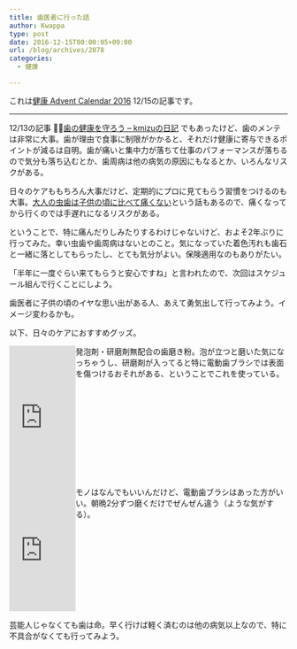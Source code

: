 ```yaml
---
title: 歯医者に行った話
author: Kwappa
type: post
date: 2016-12-15T00:00:05+09:00
url: /blog/archives/2078
categories:
  - 健康

---
```

これは<a href="http://www.adventar.org/calendars/1822" target="_blank" rel="noopener noreferrer">健康 Advent Calendar 2016</a> 12/15の記事です。

* * *

12/13の記事 <a href="http://kmizu.hatenablog.com/entry/2016/12/13/063721" target="_blank" rel="noopener noreferrer">歯の健康を守ろう &#8211; kmizuの日記</a> でもあったけど、歯のメンテは非常に大事。歯が理由で食事に制限がかかると、それだけ健康に寄与できるポイントが減るは自明。歯が痛いと集中力が落ちて仕事のパフォーマンスが落ちるので気分も落ち込むとか、歯周病は他の病気の原因にもなるとか、いろんなリスクがある。
  
日々のケアももちろん大事だけど、定期的にプロに見てもらう習慣をつけるのも大事。<a href="http://trendnews1.com/tameshite/12449/" target="_blank" rel="noopener noreferrer">大人の虫歯は子供の頃に比べて痛くない</a>という話もあるので、痛くなってから行くのでは手遅れになるリスクがある。
  
ということで、特に痛んだりしみたりするわけじゃないけど、およそ2年ぶりに行ってみた。幸い虫歯や歯周病はないとのこと。気になっていた着色汚れも歯石と一緒に落としてもらったし、とても気分がよい。保険適用なのもありがたい。
  
「半年に一度ぐらい来てもらうと安心ですね」と言われたので、次回はスケジュール組んで行くことにしよう。
  
歯医者に子供の頃のイヤな思い出がある人、あえて勇気出して行ってみよう。イメージ変わるかも。
  
以下、日々のケアにおすすめグッズ。
  
<iframe src="https://rcm-fe.amazon-adsystem.com/e/cm?t=bottomline02-22&#038;o=9&#038;p=8&#038;l=as1&#038;asins=B00871HYMQ&#038;nou=1&#038;ref=qf_sp_asin_til&#038;fc1=000000&#038;IS2=1&#038;lt1=_blank&#038;m=amazon&#038;lc1=336699&#038;bc1=000000&#038;bg1=FFFFFF&#038;f=ifr" style="width:120px;height:240px;float:left;" scrolling="no" marginwidth="0" marginheight="0" frameborder="0"></iframe>
  
発泡剤・研磨剤無配合の歯磨き粉。泡が立つと磨いた気になっちゃうし、研磨剤が入ってると特に電動歯ブラシでは表面を傷つけるおそれがある、ということでこれを使っている。
  
<br style="clear:both;" />
  
<iframe src="https://rcm-fe.amazon-adsystem.com/e/cm?t=bottomline02-22&#038;o=9&#038;p=8&#038;l=as1&#038;asins=B00BODUXH2&#038;nou=1&#038;ref=qf_sp_asin_til&#038;fc1=000000&#038;IS2=1&#038;lt1=_blank&#038;m=amazon&#038;lc1=336699&#038;bc1=000000&#038;bg1=FFFFFF&#038;f=ifr" style="width:120px;height:240px;float:left;" scrolling="no" marginwidth="0" marginheight="0" frameborder="0"></iframe>
  
モノはなんでもいいんだけど、電動歯ブラシはあった方がいい。朝晩2分ずつ磨くだけでぜんぜん違う（ような気がする）。
  
<br style="clear:both;" />
  
芸能人じゃなくても歯は命。早く行けば軽く済むのは他の病気以上なので、特に不具合がなくても行ってみよう。
